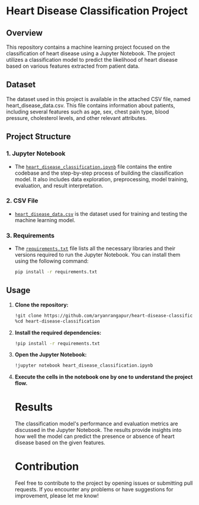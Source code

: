 # Heart Disease Classification Project

## Overview
This repository contains a machine learning project focused on the classification of heart disease using a Jupyter Notebook. The project utilizes a classification model to predict the likelihood of heart disease based on various features extracted from patient data.

## Dataset
The dataset used in this project is available in the attached CSV file, named heart_disease_data.csv. This file contains information about patients, including several features such as age, sex, chest pain type, blood pressure, cholesterol levels, and other relevant attributes.

## Project Structure

  ### 1. Jupyter Notebook
  
  - The [`heart_disease_classification.ipynb`](heart_disease_classification.ipynb) file contains the entire codebase and the step-by-step process of building the classification model. It also includes data exploration, preprocessing, model training, evaluation, and result interpretation.
 
### 2. CSV File

- [`heart_disease_data.csv`](heart_disease_data.csv) is the dataset used for training and testing the machine learning model.

### 3. Requirements

- The [`requirements.txt`](requirements.txt) file lists all the necessary libraries and their versions required to run the Jupyter Notebook. You can install them using the following command:

  ```bash
  pip install -r requirements.txt

## Usage

1. **Clone the repository:**

   ```bash
   !git clone https://github.com/aryanrangapur/heart-disease-classification.git
   %cd heart-disease-classification
2. **Install the required dependencies:**

   ```bash
   !pip install -r requirements.txt
3. **Open the Jupyter Notebook:**

   ```bash
   !jupyter notebook heart_disease_classification.ipynb
4. **Execute the cells in the notebook one by one to understand the project flow.**

   # Results
   The classification model's performance and evaluation metrics are discussed in the Jupyter Notebook. The results provide insights into how well the model can predict the presence or absence of heart disease based on the given features.

   # Contribution
   Feel free to contribute to the project by opening issues or submitting pull requests. If you encounter any problems or have suggestions for improvement, please let me know!
